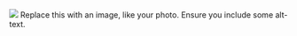 <html>
  <head>
  </head>
  <body>
    <img src=https://octodex.github.com/images/yaktocat.png>
  </body>
Replace this with an image, like your photo. Ensure you include some alt-text.
